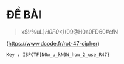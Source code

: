 # ĐỀ BÀI

> x$!r%uL}_H0F0<}_(09@H0a0FD60#cfN

(https://www.dcode.fr/rot-47-cipher)

`
Key : ISPCTF{N0w_u_kN0W_how_2_use_R47}
`
